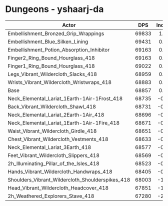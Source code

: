 # Dungeons - yshaarj-da
| Actor | DPS | Increase |
|---|:---:|:---:|
|Embellishment_Bronzed_Grip_Wrappings|69833|1.42%|
|Embellishment_Blue_Silken_Lining|69431|0.83%|
|Embellishment_Potion_Absorption_Inhibitor|69163|0.44%|
|Finger2_Ring_Bound_Hourglass_418|69163|0.44%|
|Finger1_Ring_Bound_Hourglass_418|69022|0.24%|
|Legs_Vibrant_Wildercloth_Slacks_418|68959|0.15%|
|Wrists_Vibrant_Wildercloth_Wristwraps_418|68883|0.04%|
|Base|68857|0.00%|
|Neck_Elemental_Lariat_1Earth-1Air-1Frost_418|68735|-0.18%|
|Back_Vibrant_Wildercloth_Shawl_418|68731|-0.18%|
|Neck_Elemental_Lariat_2Earth-1Air_418|68696|-0.23%|
|Neck_Elemental_Lariat_1Earth-1Air-1Fire_418|68671|-0.27%|
|Waist_Vibrant_Wildercloth_Girdle_418|68651|-0.30%|
|Chest_Vibrant_Wildercloth_Vestments_418|68633|-0.33%|
|Neck_Elemental_Lariat_3Earth_418|68577|-0.41%|
|Feet_Vibrant_Wildercloth_Slippers_418|68569|-0.42%|
|2h_Illuminating_Pillar_of_the_Isles_418|68523|-0.49%|
|Hands_Vibrant_Wildercloth_Handwraps_418|68405|-0.66%|
|Shoulders_Vibrant_Wildercloth_Shoulderspikes_418|68003|-1.24%|
|Head_Vibrant_Wildercloth_Headcover_418|67851|-1.46%|
|2h_Weathered_Explorers_Stave_418|67280|-2.29%|
